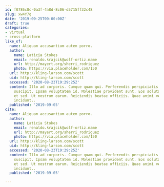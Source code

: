```yaml
---
id: f0786c8c-0a3f-4a8d-8c06-d5715ff32c48
slug: xw4Y7q
date: '2019-09-25T00:00:00Z'
draft: true
categories:
- virtual
- cross-platform
like_of:
  name: Aliquam accusantium autem porro.
  author:
    name: Laticia Stokes
    email: renaldo.krajcik@wolf-ortiz.name
    url: http://mayert.org/sherri_rodriguez
    photo: https://via.placeholder.com/150
  url: http://kling-larson.com/scott
  uid: http://kling-larson.com/scott
  accessed: '2020-08-23T19:29:25Z'
  content: Illo ad corporis. Cumque quam qui. Perferendis perspiciatis sunt. Eos quo
    suscipit. Ipsam voluptatem id. Molestiae provident sunt. Eos soluta vel. Nostrum
    et sed. Ut nostrum earum. Reiciendis beatae officiis. Quae animi vel. Alias repellat
    incidunt..
  published: '2019-09-05'
cite:
  name: Aliquam accusantium autem porro.
  author:
    name: Laticia Stokes
    email: renaldo.krajcik@wolf-ortiz.name
    url: http://mayert.org/sherri_rodriguez
    photo: https://via.placeholder.com/150
  url: http://kling-larson.com/scott
  uid: http://kling-larson.com/scott
  accessed: '2020-08-23T19:29:25Z'
  content: Illo ad corporis. Cumque quam qui. Perferendis perspiciatis sunt. Eos quo
    suscipit. Ipsam voluptatem id. Molestiae provident sunt. Eos soluta vel. Nostrum
    et sed. Ut nostrum earum. Reiciendis beatae officiis. Quae animi vel. Alias repellat
    incidunt..
  published: '2019-09-05'

---
```



